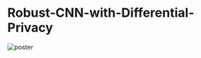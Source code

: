 # Robust-CNN-with-Differential-Privacy

<img src="Robust-CNN-with-Differential-Privacy/591_xintong.pdf"  alt="poster" />